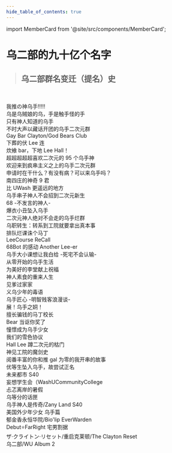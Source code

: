 ```yaml
---
hide_table_of_contents: true
---
```


import MemberCard from '@site/src/components/MemberCard';

# 乌二部的九十亿个名字

> ## 乌二部群名变迁（提名）史

<MemberCard
  name="玩乐奈"
  subtitle="Author"
  avatar="https://lain.bgm.tv/pic/user/c/000/76/99/769910.jpg"
  link="https://bgm.tv/user/darjeeling39_ak"
/>

<br />

我推の神乌手!!!!!\
乌是乌贼娘的乌，手是触手怪的手\
只有神人知道的乌手\
不时大声以藏话开团的乌手二次元群\
Gay Bar Clayton/God Bears Club\
下葬的伏 Lee 连\
炊飨 bar，下地 Lee Hall！\
超超超超超喜欢二次元的 95 个乌手神\
欢迎来到疯串主义之上的乌手二次元群\
申请时在干什么？有没有病？可以来乌手吗？\
南四庄的神奇 9 君\
比 UWash 更遥远的地方\
乌手串子神人不会招到二次元新生\
68 -不发言的神人-\
爆衣小丑坠入乌手\
二次元神人绝对不会走的乌手烂群\
乌职转生：转系到工院就要拿出真本事\
排队烂课诛个马丁\
LeeCourse ReCall\
68Bot 的感动 Another Lee-er\
乌手大小课想让我白给 -死宅不会认输-\
从零开始的乌手生活\
为美好的李堂献上祝福\
神人素食的重来人生\
见爹过家家\
义乌少年的毒语\
乌手匠心 -明智贱客浪漫谈-\
展！乌手之姛！\
擅长骗钱的马丁校长\
Bear 当讴你奖了\
憧憬成为乌手少女\
我们的雪色协议\
Hall Lee 蹲二次元的枯门\
神见工院的魔剑史\
阅番丰富的你和推 gal 为零的我开串的故事\
优等生坠入乌手，故尝试正名\
未来都市 S40\
妄想学生会（WashUCommunityCollege\
忐忑离岸的暑假\
乌等分的话匣\
乌手神人是传奇/Zany Land S40\
美国外少年少女 乌手篇\
郁金香永恒华院/Bio'lip EverWarden\
Debut⭐FarRight 宅男割据\
ザ·クライトン·リセット/重启克莱顿/The Clayton Reset\
乌二部/WU Album 2
